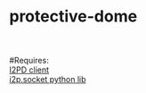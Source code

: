 # protective-dome
<br><br>
#Requires:<br>
<a href="https://i2pd.website/">I2PD client</a><br>
<a href="https://github.com/majestrate/i2p.socket">i2p.socket python lib</a><br>
